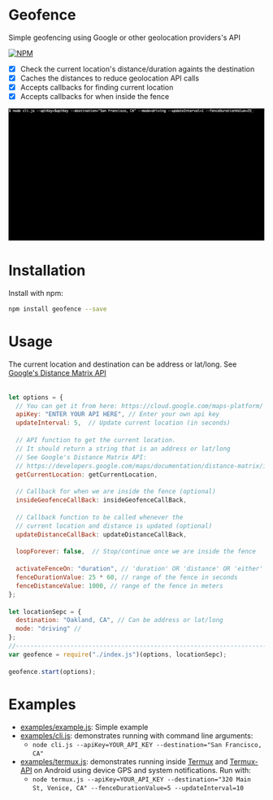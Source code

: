 # Geofence

Simple geofencing using Google or other geolocation providers's API

[![NPM](https://badge.fury.io/js/geofence.svg)](https://www.npmjs.com/package/geofence)

- [x] Check the current location's distance/duration againts the destination
- [x] Caches the distances to reduce geolocation API calls
- [x] Accepts callbacks for finding current location
- [x] Accepts callbacks for when inside the fence

![Output example](https://raw.githubusercontent.com/ourarash/geofence/master/screenshot.gif)

# Installation

Install with npm:

```bash
npm install geofence --save
```

# Usage

The current location and destination can be address or lat/long. See [Google's Distance Matrix API](https://developers.google.com/maps/documentation/distance-matrix/intro)

```javascript

let options = {
  // You can get it from here: https://cloud.google.com/maps-platform/
  apiKey: "ENTER YOUR API HERE", // Enter your own api key
  updateInterval: 5,  // Update current location (in seconds)

  // API function to get the current location.
  // It should return a string that is an address or lat/long
  // See Google's Distance Matrix API:
  // https://developers.google.com/maps/documentation/distance-matrix/intro
  getCurrentLocation: getCurrentLocation,

  // Callback for when we are inside the fence (optional)
  insideGeofenceCallBack: insideGeofenceCallBack,

  // Callback function to be called whenever the 
  // current location and distance is updated (optional)
  updateDistanceCallBack: updateDistanceCallBack,

  loopForever: false,  // Stop/continue once we are inside the fence

  activateFenceOn: "duration", // 'duration' OR 'distance' OR 'either'
  fenceDurationValue: 25 * 60, // range of the fence in seconds
  fenceDistanceValue: 1000, // range of the fence in meters
};

let locationSepc = {
  destination: "Oakland, CA", // Can be address or lat/long
  mode: "driving" //
};
//-----------------------------------------------------------------------------
var geofence = require("./index.js")(options, locationSepc);

geofence.start(options);
```

# Examples

- [examples/example.js](examples/example.js): Simple example
- [examples/cli.js](examples/cli.js): demonstrates running with command line arguments:
  - `node cli.js --apiKey=YOUR_API_KEY --destination="San Francisco, CA"`
- [examples/termux.js](examples/termux.js): demonstrates running inside [Termux](https://termux.com/) and [Termux-API](https://play.google.com/store/apps/details?id=com.termux.api) on Android using device GPS and system notifications. Run with:
  - `node termux.js --apiKey=YOUR_API_KEY --destination="320 Main St, Venice, CA" --fenceDurationValue=5 --updateInterval=10`
